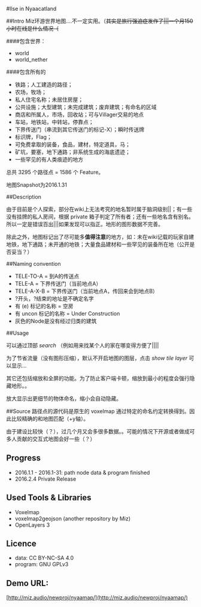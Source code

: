 ﻿#Ilse in Nyaacatland

##Intro
Miz环游世界地图....不一定实用。（<s>其实是旅行强迫症发作了|||一个月150小时在线是什么情况（</s>

####包含世界：
* world
* world_nether

####包含所有的
* 铁路；人工建造的路径；
* 农场，牧场；
* 私人住宅名称；未居住房屋；
* 公共设施；大型建筑；未完成建筑；废弃建筑；有命名的区域
* 商店和所属人，市场，回收站；可与Villager交易的地点
* 车站，地铁站，中转站，停靠点；
* 下界传送门（串流到其它传送门的标记-X）；瞬时传送牌
* 标识牌，Flag；
* 可免费拿取的装备，食品，建材，特定道具，马；
* 矿坑，要塞，地下通路；非系统生成的海底遗迹；
* 一些罕见的有人类痕迹的地方

总共 3295 个路径点 = 1586 个 Feature。

地图Snapshot为2016.1.31  

##Description

由于目前是个人探索，部分在wiki上无法考究的地名暂时属于脑洞级别||；有一些没有挂牌的私人房间，根据 private 箱子判定了所有者；还有一些地名含有别名。 所以一定是错误百出|||如果发现可以指正。地形的图形数据不完善。

除此之外，地图标记出了尽可能多**值得注意**的地方，如：未在wiki记载的玩家自建地铁，地下通路；未开通的地铁；大量食品建材和一些罕见的装备所在地（公开是否妥当？）

##Naming convention
* TELE-TO-A = 到A的传送点
* TELE-A = 下界传送门（当前地点A）
* TELE-A-X-B = 下界传送门（当前地点A，传回来会到地点B）
* ?开头，?结束的地址是不确定名字
* 有 (e) 标记的名称 = 空房
* 有 uncon 标记的名称 = Under Construction
* 灰色的Node是没有经过归类的建筑

##Usage

可以通过顶部 *search* （例如用来找某个人的家在哪变得方便了||||

为了节省流量（没有图形压缩），默认不开启地图的图层，点击 *show tile layer* 可以显示...

其它还包括缩放和全屏的功能。为了防止客户端卡顿，缩放到最小的程度会强行隐藏地形。。

放大显示出更细节的物体命名，缩小会自动隐藏。

##Source
路径点的源代码是原生的 voxelmap 通过特定的命名约定转换得到。因此比较精确的和地图匹配（+y轴）。

由于建设比较快（？），过几个月又会多很多数据。。可能的情况下开源或者做成可多人贡献的交互式地图会好一些（？）


## Progress
* 2016.1.1 - 2016.1-31: path node data & program finished
* 2016.2.4 Private Release

## Used Tools & Libraries
* Voxelmap
* voxelmap2geojson (another repository by Miz)
* OpenLayers 3

## Licence
* data: CC BY-NC-SA 4.0
* program: GNU GPLv3

## Demo URL:
[http://miz.audio/newproj/nyaamap/](http://miz.audio/newproj/nyaamap/)